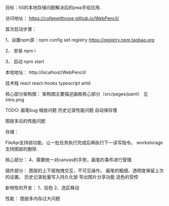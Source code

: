 目标：h5的本地存储问题解决后的pwa手绘应用.

访问地址： https://cofeewithrose.github.io/WebPencil/

首次启动步骤：

1、设置npm源：npm config set registry https://registry.npm.taobao.org

2、 安装 npm i

3、 启动 npm start

本地地址： http://localhost/WebPencil/


技术栈
react 
react-hooks
typescript
antd

核心部分架构图：
架构图主要描述画板核心部分（src/pages/paint）
见intro.png

TODO:
画笔bug
缩放问题
历史记录性能问题
自动保存慢

图层多后的性能问题



存储：
<!-- FileApi对存储对ios的支持   -->
FileApi支持锁功能，让一批任务执行完成后再执行下一读写指令。 
workstorage支持图层的删除.

核心部分：
4、需要统一对canvas的手势，画笔的事件进行管理.

插件部分：
图层的上下层拖拽交互，不可见操作。
画笔的粗细、透明度保留上次的设置。
历史记录批量写入持久化层
导出图片分享功能
选色的受控

新特性的开发：
1、拾色
2、选区移动

性能：
图层多内存过大问题





